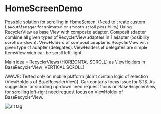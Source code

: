 # HomeScreenDemo

Possible solution for scrolling in HomeScreen. (Need to create custom LayoutManager for animated or smooth scroll possibility)
Using RecyclerView as base View with composite adapter.
Composit adapter combine all given types of RecyclerView adapters in 1 adapter (posibility scroll up-down).
ViewHolders of composit adapter is RecyclerView with given type of adapter (delegates).
ViewHolders of delegates are simple ItemsView wich can be scroll left-right.

Main idea = RecyclerViews (HORIZONTAL SCROLL) as ViewHolders in BaseRecyclerView (VERTICAL SCROLL)

AWAVE: Tested only on mobile platform (don't contain logic of selection (ViewHolders of BaseRecyclerView)). Can contains focus issue for STB. As suggestion for scrolling up-down need request focus on BaseRecyclerView, for scrolling left-right need request focus on ViewHolder of BaseRecyclerView.

![alt tag](http://i.imgur.com/u1ZZUWQ.gif)
